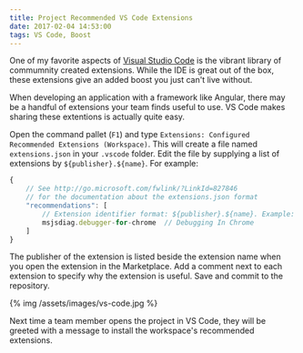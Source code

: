 ```yaml
---
title: Project Recommended VS Code Extensions
date: 2017-02-04 14:53:00
tags: VS Code, Boost
---
```

One of my favorite aspects of [Visual Studio Code](https://code.visualstudio.com/) is the vibrant library of commumnity created extensions. While the IDE is great out of the box, these extensions give an added boost you just can't live without.

When developing an application with a framework like Angular, there may be a handful of extensions your team finds useful to use. VS Code makes sharing these extentions is actually quite easy.

Open the command pallet (`F1`) and type `Extensions: Configured Recommended Extensions (Workspace)`. This will create a file named `extensions.json` in your `.vscode` folder. Edit the file by supplying a list of extensions by `${publisher}.${name}`. For example:

```javascript extensions.json
{
	// See http://go.microsoft.com/fwlink/?LinkId=827846
	// for the documentation about the extensions.json format
	"recommendations": [
		// Extension identifier format: ${publisher}.${name}. Example: vscode.csharp
		msjsdiag.debugger-for-chrome  // Debugging In Chrome
	]
}
```
The publisher of the extension is listed beside the extension name when you open the extension in the Marketplace. Add a comment next to each extension to specify why the extension is useful. Save and commit to the repository.

{% img /assets/images/vs-code.jpg %}

Next time a team member opens the project in VS Code, they will be greeted with a message to install the workspace's recommended extensions. 



 